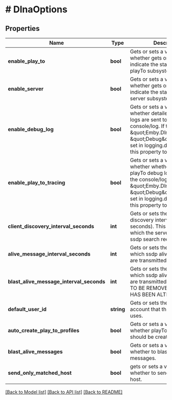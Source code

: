 # # DlnaOptions

## Properties

Name | Type | Description | Notes
------------ | ------------- | ------------- | -------------
**enable_play_to** | **bool** | Gets or sets a value indicating whether gets or sets a value to indicate the status of the dlna playTo subsystem. | [optional]
**enable_server** | **bool** | Gets or sets a value indicating whether gets or sets a value to indicate the status of the dlna server subsystem. | [optional]
**enable_debug_log** | **bool** | Gets or sets a value indicating whether detailed dlna server logs are sent to the console/log.  If the setting \&quot;Emby.Dlna\&quot;: \&quot;Debug\&quot; msut be set in logging.default.json for this property to work. | [optional]
**enable_play_to_tracing** | **bool** | Gets or sets a value indicating whether whether detailed playTo debug logs are sent to the console/log.  If the setting \&quot;Emby.Dlna.PlayTo\&quot;: \&quot;Debug\&quot; msut be set in logging.default.json for this property to work. | [optional]
**client_discovery_interval_seconds** | **int** | Gets or sets the ssdp client discovery interval time (in seconds).  This is the time after which the server will send a ssdp search request. | [optional]
**alive_message_interval_seconds** | **int** | Gets or sets the frequency at which ssdp alive notifications are transmitted. | [optional]
**blast_alive_message_interval_seconds** | **int** | Gets or sets the frequency at which ssdp alive notifications are transmitted. MIGRATING - TO BE REMOVED ONCE WEB HAS BEEN ALTERED. | [optional]
**default_user_id** | **string** | Gets or sets the default user account that the dlna server uses. | [optional]
**auto_create_play_to_profiles** | **bool** | Gets or sets a value indicating whether playTo device profiles should be created. | [optional]
**blast_alive_messages** | **bool** | Gets or sets a value indicating whether to blast alive messages. | [optional]
**send_only_matched_host** | **bool** | gets or sets a value indicating whether to send only matched host. | [optional]

[[Back to Model list]](../../README.md#models) [[Back to API list]](../../README.md#endpoints) [[Back to README]](../../README.md)
